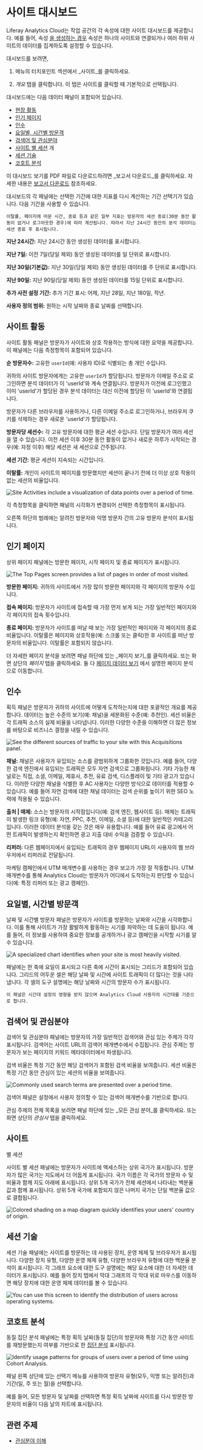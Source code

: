 # 사이트 대시보드

Liferay Analytics Cloud는 작업 공간의 각 속성에 대한 사이트 대시보드를 제공합니다. 예를 들어, 속성 [을 생성하는 경우](../workspace-settings/scoping-sites-and-individuals-using-properties.md#creating-a-property) 속성은 하나의 사이트와 연결되거나 여러 하위 사이트의 데이터를 집계하도록 설정할 수 있습니다.

대시보드를 보려면,

1. 메뉴의 터치포인트 섹션에서 _사이트_를 클릭하세요.

1. _개요_ 탭을 클릭합니다. 이 탭은 사이트를 클릭할 때 기본적으로 선택됩니다.

대시보드에는 다음 데이터 패널이 포함되어 있습니다.

* [현장 활동](#site-activities) 
* [인기 페이지](#top-pages) 
* [인수](#acquisitions) 
* [요일별, 시간별 방문객](#visitors-by-day-and-time) 
* [검색어 및 관심분야](#search-terms-and-interests) 
* [사이트
별 세션](#sessions-by-location) 개
* [세션 기술](#session-technology) 
* [코호트 분석](#cohort-analysis) 

이 대시보드 보기를 PDF 파일로 다운로드하려면 _보고서 다운로드_를 클릭하세요. 자세한 내용은 [보고서 다운로드](../reference/downloading-reports.md) 참조하세요.

대시보드의 각 패널에는 선택한 기간에 대한 지표를 다시 계산하는 기간 선택기가 있습니다. 다음 기간을 사용할 수 있습니다.

```{note}
이탈률, 페이지에 머문 시간, 종료 등과 같은 일부 지표는 방문자의 세션 종료(30분 동안 활동이 없거나 로그아웃한 경우)에 따라 계산됩니다. 따라서 지난 24시간 동안의 분석 데이터는 세션 종료 후 표시됩니다.
```

**지난 24시간:** 지난 24시간 동안 생성된 데이터를 표시합니다.

**지난 7일:** 이전 7일(당일 제외) 동안 생성된 데이터를 일 단위로 표시합니다.

**지난 30일(기본값):** 지난 30일(당일 제외) 동안 생성된 데이터를 주 단위로 표시합니다.

**지난 90일:** 지난 90일(당일 제외) 동안 생성된 데이터를 15일 단위로 표시합니다.

**추가 사전 설정 기간:** 추가 기간 표시: 어제, 지난 28일, 지난 180일, 작년.

**사용자 정의 범위:** 원하는 시작 날짜와 종료 날짜를 선택합니다.

## 사이트 활동

사이트 활동 패널은 방문자가 사이트와 상호 작용하는 방식에 대한 요약을 제공합니다. 이 패널에는 다음 측정항목이 포함되어 있습니다.

**순 방문자수:** 고유한 `userId`(예: 사용자 ID)로 식별되는 총 개인 수입니다.

귀하의 사이트 방문자에게는 고유한 `userId`가 할당됩니다. 방문자가 이메일 주소로 로그인하면 분석 데이터가 이 'userId'와 계속 연결됩니다. 방문자가 이전에 로그인했고 이미 'userId'가 할당된 경우 분석 데이터는 대신 이전에 할당된 이 'userId'와 연결됩니다.

방문자가 다른 브라우저를 사용하거나, 다른 이메일 주소로 로그인하거나, 브라우저 쿠키를 삭제하는 경우 새로운 'userId'가 할당됩니다.

**방문자당 세션수:** 각 고유 방문자에 대한 평균 세션 수입니다. 단일 방문자가 여러 세션을 열 수 있습니다. 이전 세션 이후 30분 동안 활동이 없거나 새로운 하루가 시작되는 경우(예: 자정 이후) 해당 세션은 새 세션으로 간주됩니다.

**세션 기간:** 평균 세션이 지속되는 시간입니다.

**이탈률:** 개인이 사이트의 페이지를 방문했지만 세션이 끝나기 전에 더 이상 상호 작용이 없는 세션의 비율입니다.

![Site Activities include a visualization of data points over a period of time.](./sites-dashboard/images/01.png)

각 측정항목을 클릭하면 패널의 시각화가 변경되어 선택한 측정항목이 표시됩니다.

오른쪽 하단의 범례에는 알려진 방문자와 익명 방문자 간의 고유 방문자 분석이 표시됩니다.

## 인기 페이지

상위 페이지 패널에는 방문한 페이지, 시작 페이지 및 종료 페이지가 표시됩니다.

![The Top Pages screen provides a list of pages in order of most visited.](./sites-dashboard/images/02.png)

**방문한 페이지:** 귀하의 사이트에서 가장 많이 방문한 페이지와 각 페이지의 방문자 수입니다.

**접속 페이지:** 방문자가 사이트에 접속할 때 가장 먼저 보게 되는 가장 일반적인 페이지와 각 페이지의 접속 횟수입니다.

**종료 페이지:** 방문자가 사이트를 떠날 때 보는 가장 일반적인 페이지와 각 페이지의 종료 비율입니다. 이탈률은 페이지와 상호작용(예: 스크롤 또는 클릭)한 후 사이트를 떠난 방문자의 비율입니다. 이탈률은 포함되지 않습니다.

더 자세한 페이지 분석을 보려면 패널 하단에 있는 _페이지 보기_를 클릭하세요. 또는 화면 상단의 _페이지_ 탭을 클릭하세요. 둘 다 [페이지 데이터 보기](../touchpoints.md#viewing-page-data) 에서 설명한 페이지 분석으로 이동합니다.

## 인수

획득 패널은 방문자가 귀하의 사이트에 어떻게 도착하는지에 대한 포괄적인 개요를 제공합니다. 데이터는 높은 수준의 보기(예: 채널)을 세분화된 수준(예: 추천인). 세션 비율은 각 트래픽 소스의 실제 비율을 나타냅니다. 이러한 다양한 수준을 이해하면 더 많은 정보를 바탕으로 비즈니스 결정을 내릴 수 있습니다.

![See the different sources of traffic to your site with this Acquisitions panel.](./sites-dashboard/images/03.png)

**채널:** 채널은 사용자가 유입되는 소스를 광범위하게 그룹화한 것입니다. 예를 들어, 다양한 검색 엔진에서 유입되는 트래픽은 모두 자연 검색으로 그룹화됩니다. 기타 가능한 채널로는 직접, 소셜, 이메일, 제휴사, 추천, 유료 검색, 디스플레이 및 기타 광고가 있습니다. 이러한 다양한 채널을 식별한 후 AC 사용자는 다양한 방식으로 데이터를 적용할 수 있습니다. 예를 들어 자연 검색에 대한 채널 데이터는 검색 순위를 높이기 위한 SEO 노력에 적용될 수 있습니다.

**출처 | 매체:** 소스는 방문자의 시작점입니다(예: 검색 엔진, 웹사이트 등). 매체는 트래픽이 발생한 링크 유형(예: 자연, PPC, 추천, 이메일, 소셜 등)에 대한 일반적인 카테고리입니다. 이러한 데이터 분석을 갖는 것은 매우 유용합니다. 예를 들어 유료 광고에서 어떤 트래픽이 발생하는지 확인하면 광고 지출 대비 수익을 검증할 수 있습니다.

**리퍼러:** 다른 웹페이지에서 유입되는 트래픽의 경우 웹페이지 URL이 사용자의 웹 브라우저에서 리퍼러로 전달됩니다.

마케팅 캠페인에서 UTM 매개변수를 사용하는 경우 보고가 가장 잘 작동합니다. UTM 매개변수를 통해 Analytics Cloud는 방문자가 어디에서 도착하는지 판단할 수 있습니다(예: 특정 리퍼러 또는 광고 캠페인).

## 요일별, 시간별 방문객

날짜 및 시간별 방문자 패널은 방문자가 사이트를 방문하는 날짜와 시간을 시각화합니다. 이를 통해 사이트가 가장 활발하게 활동하는 시기를 파악하는 데 도움이 됩니다. 예를 들어, 이 정보를 사용하여 중요한 정보를 공개하거나 광고 캠페인을 시작할 시기를 알 수 있습니다.

![A specialized chart identifies when your site is most heavily visited.](./sites-dashboard/images/04.png)

패널에는 한 축에 요일이 표시되고 다른 축에 시간이 표시되는 그리드가 포함되어 있습니다. 그리드의 어두운 셀은 해당 날짜 및 시간에 사이트 트래픽이 더 많다는 것을 나타냅니다. 각 셀의 도구 설명에는 해당 날짜와 시간의 방문자 수가 표시됩니다.

```{note}
이 패널은 시간대 설정의 영향을 받지 않으며 Analytics Cloud 사용자의 시간대를 기준으로 합니다.
```
## 검색어 및 관심분야

검색어 및 관심분야 패널에는 방문자의 가장 일반적인 검색어와 관심 있는 주제가 각각 표시됩니다. 검색어는 사이트 URL의 검색어 매개변수에서 수집됩니다. 관심 주제는 방문자가 보는 페이지의 키워드 메타데이터에서 파생됩니다.

검색 비율은 특정 기간 동안 해당 검색어가 포함된 검색 비율을 보여줍니다. 세션 비율은 특정 기간 동안 관심이 있는 세션의 비율을 보여줍니다.

![Commonly used search terms are presented over a period time.](./sites-dashboard/images/05.png)

검색어 패널은 설정에서 사용자 정의할 수 있는 검색어 매개변수를 기반으로 합니다.

관심 주제의 전체 목록을 보려면 패널 하단에 있는 _모든 관심 분야_를 클릭하세요. 또는 화면 상단의 _관심사_ 탭을 클릭하세요.

## 사이트
별 세션

사이트
별 세션 패널에는 방문자가 사이트에 액세스하는 상위 국가가 표시됩니다. 방문자가 많은 국가는 지도에서 더 어둡게 표시됩니다. 국가 이름은 각 국가의 방문자 수 및 비율과 함께 지도 아래에 표시됩니다. 상위 5개 국가가 전체 세션에서 나타내는 백분율 값과 함께 표시됩니다. 상위 5개 국가에 포함되지 않은 나머지 국가는 단일 백분율 값으로 결합됩니다.

![Colored shading on a map diagram quickly identifies your users' country of origin.](./sites-dashboard/images/06.png)

## 세션 기술

세션 기술 패널에는 사이트를 방문하는 데 사용된 장치, 운영 체제 및 브라우저가 표시됩니다. 다양한 장치 유형, 다양한 운영 체제 유형, 다양한 브라우저 유형에 대한 백분율 분석이 표시됩니다. 각 그래프 요소에 대한 도구 설명에는 해당 요소에 대한 더 자세한 데이터가 표시됩니다. 예를 들어 장치 탭에서 막대 그래프의 각 막대 위로 마우스를 이동하면 해당 장치에 대한 운영 체제 데이터를 볼 수 있습니다.

![You can use this screen to identify the distribution of users across operating systems.](./sites-dashboard/images/07.png)

## 코호트 분석

동질 집단 분석 패널에는 특정 획득 날짜(동질 집단)의 방문자와 특정 기간 동안 사이트를 재방문했는지 여부를 기반으로 한 [집단 분석](https://en.wikipedia.org/wiki/Cohort_analysis) 표시됩니다.

![Identify usage patterns for groups of users over a period of time using Cohort Analysis.](./sites-dashboard/images/08.png)

패널 왼쪽 상단에 있는 선택기 메뉴를 사용하여 방문자 유형(모두, 익명 또는 알려진)과 기간(일, 주 또는 월)을 선택합니다.

예를 들어, 모든 방문자 및 날짜를 선택하면 특정 획득 날짜에 사이트를 다시 방문한 방문자의 비율이 다음 날의 차트에 표시됩니다.

## 관련 주제

* [관심분야 이해](../people/individuals/understanding-interests/) 
